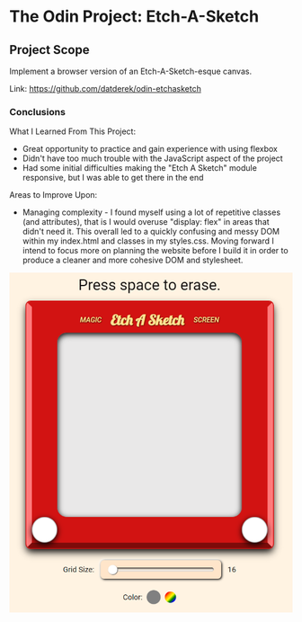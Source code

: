 # The Odin Project: Etch-A-Sketch

## Project Scope
Implement a browser version of an Etch-A-Sketch-esque canvas.

Link: https://github.com/datderek/odin-etchasketch

### Conclusions
What I Learned From This Project:
* Great opportunity to practice and gain experience with using flexbox
* Didn't have too much trouble with the JavaScript aspect of the project
* Had some initial difficulties making the "Etch A Sketch" module responsive, but I was able to get there in the end

Areas to Improve Upon:
* Managing complexity - I found myself using a lot of repetitive classes (and attributes), that is I would overuse "display: flex" in areas that didn't need it. This overall led to a quickly confusing and messy DOM within my index.html and classes in my styles.css. Moving forward I intend to focus more on planning the website before I build it in order to produce a cleaner and more cohesive DOM and stylesheet.

![Preview of my Etch-A-Sketch](./ETCHASKETCH.png)
